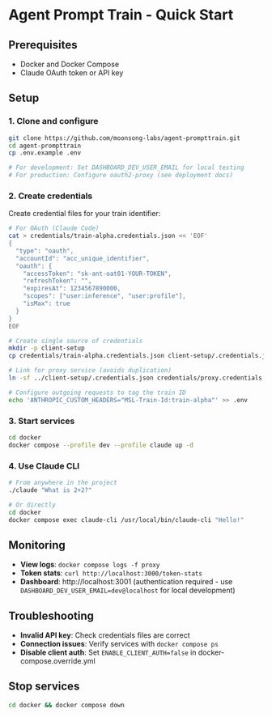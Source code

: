 # Agent Prompt Train - Quick Start

## Prerequisites

- Docker and Docker Compose
- Claude OAuth token or API key

## Setup

### 1. Clone and configure

```bash
git clone https://github.com/moonsong-labs/agent-prompttrain.git
cd agent-prompttrain
cp .env.example .env

# For development: Set DASHBOARD_DEV_USER_EMAIL for local testing
# For production: Configure oauth2-proxy (see deployment docs)
```

### 2. Create credentials

Create credential files for your train identifier:

```bash
# For OAuth (Claude Code)
cat > credentials/train-alpha.credentials.json << 'EOF'
{
  "type": "oauth",
  "accountId": "acc_unique_identifier",
  "oauth": {
    "accessToken": "sk-ant-oat01-YOUR-TOKEN",
    "refreshToken": "",
    "expiresAt": 1234567890000,
    "scopes": ["user:inference", "user:profile"],
    "isMax": true
  }
}
EOF

# Create single source of credentials
mkdir -p client-setup
cp credentials/train-alpha.credentials.json client-setup/.credentials.json

# Link for proxy service (avoids duplication)
ln -sf ../client-setup/.credentials.json credentials/proxy.credentials.json

# Configure outgoing requests to tag the train ID
echo 'ANTHROPIC_CUSTOM_HEADERS="MSL-Train-Id:train-alpha"' >> .env
```

### 3. Start services

```bash
cd docker
docker compose --profile dev --profile claude up -d
```

### 4. Use Claude CLI

```bash
# From anywhere in the project
./claude "What is 2+2?"

# Or directly
cd docker
docker compose exec claude-cli /usr/local/bin/claude-cli "Hello!"
```

## Monitoring

- **View logs**: `docker compose logs -f proxy`
- **Token stats**: `curl http://localhost:3000/token-stats`
- **Dashboard**: http://localhost:3001 (authentication required - use `DASHBOARD_DEV_USER_EMAIL=dev@localhost` for local development)

## Troubleshooting

- **Invalid API key**: Check credentials files are correct
- **Connection issues**: Verify services with `docker compose ps`
- **Disable client auth**: Set `ENABLE_CLIENT_AUTH=false` in docker-compose.override.yml

## Stop services

```bash
cd docker && docker compose down
```
